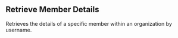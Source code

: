 ## Retrieve Member Details

Retrieves the details of a specific member within an organization by username.
